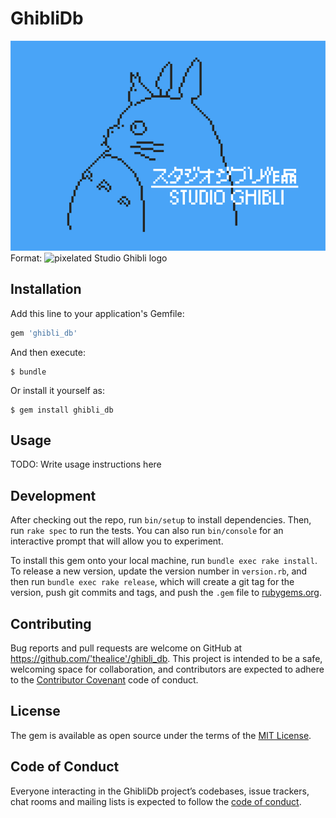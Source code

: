 # GhibliDb
![8-bit Studio Ghibli by Richard J. Evans](/images/8-bit-logo.png)
Format: ![pixelated Studio Ghibli logo](https://www.behance.net/RichEvans)

## Installation

Add this line to your application's Gemfile:

```ruby
gem 'ghibli_db'
```

And then execute:

    $ bundle

Or install it yourself as:

    $ gem install ghibli_db

## Usage

TODO: Write usage instructions here

## Development

After checking out the repo, run `bin/setup` to install dependencies. Then, run `rake spec` to run the tests. You can also run `bin/console` for an interactive prompt that will allow you to experiment.

To install this gem onto your local machine, run `bundle exec rake install`. To release a new version, update the version number in `version.rb`, and then run `bundle exec rake release`, which will create a git tag for the version, push git commits and tags, and push the `.gem` file to [rubygems.org](https://rubygems.org).

## Contributing

Bug reports and pull requests are welcome on GitHub at https://github.com/'thealice'/ghibli_db. This project is intended to be a safe, welcoming space for collaboration, and contributors are expected to adhere to the [Contributor Covenant](http://contributor-covenant.org) code of conduct.

## License

The gem is available as open source under the terms of the [MIT License](https://opensource.org/licenses/MIT).

## Code of Conduct

Everyone interacting in the GhibliDb project’s codebases, issue trackers, chat rooms and mailing lists is expected to follow the [code of conduct](https://github.com/'thealice'/ghibli_db/blob/master/CODE_OF_CONDUCT.md).
